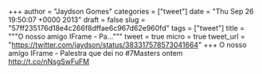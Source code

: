 
+++
author = "Jaydson Gomes"
categories = ["tweet"]
date = "Thu Sep 26 19:50:07 +0000 2013"
draft = false
slug = "57ff235176d18e4c266f8dffae6c967d62e960fd"
tags = ["tweet"]
title = """O nosso amigo IFrame - Pa..."""
tweet = true
micro = true
tweet_url = "https://twitter.com/jaydson/status/383317578573041664"
+++
O nosso amigo IFrame - Palestra que dei no #7Masters ontem http://t.co/nNsgSwFuFM
